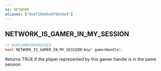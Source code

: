 ```yaml
---
ns: NETWORK
aliases: ["0x0f10b05ddf8d16e9"]
---
```

## NETWORK_IS_GAMER_IN_MY_SESSION

```c
// 0x0F10B05DDF8D16E9
bool NETWORK_IS_GAMER_IN_MY_SESSION(Any* gamerHandle);
```

Returns TRUE if the player represented by this gamer handle is in the same session

